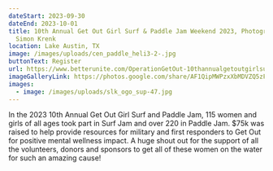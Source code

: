 ```yaml
---
dateStart: 2023-09-30
dateEnd: 2023-10-01
title: 10th Annual Get Out Girl Surf & Paddle Jam Weekend 2023, Photographer
  Simon Krenk
location: Lake Austin, TX
image: /images/uploads/cen_paddle_heli3-2-.jpg
buttonText: Register
url: https://www.betterunite.com/OperationGetOut-10thannualgetoutgirlsurfpaddlejamweekend
imageGalleryLink: https://photos.google.com/share/AF1QipMWPzxXbMDVZQ5zF5seLvzj9O9rA7a2klggsTIpWXc5F6MHC3nozRoSD8KXPjS6SQ
images:
  - image: /images/uploads/slk_ogo_sup-47.jpg
---
```

In the 2023 10th Annual Get Out Girl Surf and Paddle Jam, 115 women and girls of all ages took part in Surf Jam and over 220 in Paddle Jam. $75k was raised to help provide resources for military and first responders to Get Out for positive mental wellness impact. A huge shout out for the support of all the volunteers, donors and sponsors to get all of these women on the water for such an amazing cause!